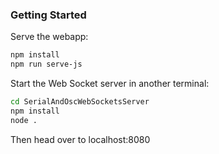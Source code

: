 ### Getting Started

Serve the webapp:
```bash
npm install
npm run serve-js
```

Start the Web Socket server in another terminal:
```bash
cd SerialAndOscWebSocketsServer
npm install
node .
```


Then head over to localhost:8080
